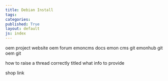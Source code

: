 ```yaml
---
title: Debian Install
tags: 
categories: 
published: True
layout: default
js: index
---
```


oem project website
oem forum
emoncms docs
emon cms git
emonhub git
oem git



how to raise a thread 
correctly titled
what info to provide



shop link
